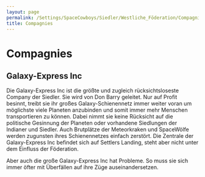 ```yaml
---
layout: page
permalink: /Settings/SpaceCowboys/Siedler/Westliche_Föderation/Compagnies
title: Compagnies
---
```


# Compagnies

## Galaxy-Express Inc

Die Galaxy-Express Inc ist die größte und zugleich rücksichtsloseste Company der Siedler. Sie wird von Don Barry geleitet. Nur auf Profit besinnt, treibt sie ihr großes Galaxy-Schienennetz immer weiter voran um möglichste viele Planeten anzubinden und somit immer mehr Menschen transportieren zu können. Dabei nimmt sie keine Rücksicht auf die politische Gesinnung der Planeten oder vorhandene Siedlungen der Indianer und Siedler. Auch Brutplätze der Meteorkraken und SpaceWölfe werden zugunsten ihres Schienennetzes einfach zerstört. Die Zentrale der Galaxy-Express Inc befindet sich auf Settlers Landing, steht aber nicht unter dem Einfluss der Föderation.

Aber auch die große Galaxy-Express Inc hat Probleme. So muss sie sich immer öfter mit Überfällen auf ihre Züge auseinandersetzen.

